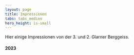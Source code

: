 ```yaml
---
layout: page
title: Impressionen
tabs: tabs_medien
hero_height: is-small
---
```


Hier einige Impressionen von der 3. und 2. Glarner Berggeiss.

#### 2023

<script src="https://cdn.jsdelivr.net/npm/publicalbum@latest/embed-ui.min.js" async></script>
<div class="pa-gallery-player-widget" style="width:100%; height:480px; display:none;"
  data-link="https://photos.app.goo.gl/GRqeaA9UGnkoQATUA"
  data-title="Glarner Berggeiss 2023"
  data-description="111 new items added to shared album"
  data-delay="4">
  <object data="https://lh3.googleusercontent.com/pw/AIL4fc_91ifjreME_mAtoI8u__j8qefq29XTAVR3O04jN6T2xtExOv_Mc6lXjVTkoFq9_2inA4AmBp29V1-aOWZsrwfoJvfugmcwDWL30HOWt8npg_MK4Q=w1920-h1080"></object>
  <object data="https://lh3.googleusercontent.com/pw/AIL4fc_Ic_Gc3hWE_QQe_qJ1ZDTp1BRNTi7M9A8hbrgmSnmRpC46zx3DDbjn31NACn66eJKkRyLWnoleFl0XpIW-MKJXBX_-7wwAWV4sIFsAV0BeAWn5Kw=w1920-h1080"></object>
  <object data="https://lh3.googleusercontent.com/pw/AIL4fc8aCvAP-kwYJ-cGUvrKtQABp9Rl8BUFYBdV6WT_kO-DhVjKOx6diXDddcr_BOrJqNP_9KSXUw2zVJGMB5oOC-mvkBto88eySiujhZ1rcfZ64jjRbw=w1920-h1080"></object>
  <object data="https://lh3.googleusercontent.com/pw/AIL4fc9AAj3ilvl5t4HFxYLnstgCduoYzPuQcRF0eyei5UmQUlMcd574kd7EAI54pZ38aAfMN70FGXc0ZcpZh0QPz11P6G5SJPsJ4dl4uJcAArjcZAiHmg=w1920-h1080"></object>
  <object data="https://lh3.googleusercontent.com/pw/AIL4fc90zbgis1gdxtR8zmJ1KiDMKyveNI1cHq7DMNga0BYRDpqAHtxkPVUXdKY2N6iJRU7J8DyaDskjr4-q-xqq_pdgDaff33fpo40yHRbx-I-EPsk5dQ=w1920-h1080"></object>
  <object data="https://lh3.googleusercontent.com/pw/AIL4fc_uxBj8vm4UpTwzdnKz4ib9W_VfZUur2ib7mu0FimPfDHpeY6i1-83UrBTEnEidxxqIrc_-LkkNaPKDLGZvXvhkydnPsozY7KAapLY5mwRU5BxA3w=w1920-h1080"></object>
  <object data="https://lh3.googleusercontent.com/pw/AIL4fc8lnK45H9b9wlkBu4dwPQ5LvlHvsyGx_i9q_5YO5ShqB2OruSwIzFw7L-PxhBy0q0OQBo7Bc5gm1HzQT8zMQHXKhpkxuDCnGh9RiyOeFE3oGhKLpQ=w1920-h1080"></object>
  <object data="https://lh3.googleusercontent.com/pw/AIL4fc-rypYmJgWKy_US-DdxGlEpC_GbI9mIGWoW_7PlboIxbC9qg4BzliWcLrstMIrxdapz7nWwmoFfLmz9fSXEhMkvkY8QIOv5iQ55RyqIMc0lp-otEA=w1920-h1080"></object>
  <object data="https://lh3.googleusercontent.com/pw/AIL4fc8BZ8wc8XJWG4ZoDcdv58n0PNr-v6HgOg7-l6xLfRtLzYBY64oCEGMhF2FerbguwEFWJ76H8x-J0hyDfTXSpjQDYmS4SUgVAw9uU6u4eOWpQyQEhA=w1920-h1080"></object>
  <object data="https://lh3.googleusercontent.com/pw/AIL4fc-8P6vcW5yekrEJug_6l5qlv4-HKo_Dazf0yJwuM_eGOceX9BGzziGEDT6FUIINJEE2OL0zUqmcS_4iADXdUVj7FvWANRlYYhhm5gVkj7Pw_XobDA=w1920-h1080"></object>
  <object data="https://lh3.googleusercontent.com/pw/AIL4fc8w3cRIK1r4feV3Cssyh9Skl8m5UyU5QXuA_XogkMkX7I7t4vHmzkUf_jzqDcECaRG5Q5Y0zQDLRPbd5fFiwTvyk6LWUAvavbzw8fRRN_nlCyqacQ=w1920-h1080"></object>
  <object data="https://lh3.googleusercontent.com/pw/AIL4fc8qtnkzNUrDk_tNeoX1PKlFw_4kPEc1MVbl1yzsIAwDK0pst54Gs7jnHUEllZLY2V3qQssb6bEZb228YAc5Q37bLxU7ZaeGCPs9pr1i5-76GJFSrQ=w1920-h1080"></object>
  <object data="https://lh3.googleusercontent.com/pw/AIL4fc9LEW_VxpTKLnub5sJUqhs9W6OKi1rhM7qJK0Cscuzg7LQnvngqCYHOd3ed-kDePVcCHLx3hfvTJoX84ErY0JITePOFwP1NhGrHHemH-2Pn4L898A=w1920-h1080"></object>
  <object data="https://lh3.googleusercontent.com/pw/AIL4fc_keCFNEDEz8VaSv7D4JBXK_HYe5WnjXhE4Wz6xrNtaHBhsxtsLSGyNipS6KwSdOjsuP51ly9dgWAiQ30dpv3-62LHaktXK4QQ49f9Yhg368p3cKQ=w1920-h1080"></object>
  <object data="https://lh3.googleusercontent.com/pw/AIL4fc-RXti9Rx5ClPq9ky7wcBT-F1oEN_B-dVFWsROQlPyUjMCA7DrPzQwfNL0_CB3ONievaLJVX4-VztHIww0zARFT2WnDIKqRS0OfBJQmO81NkCFxvw=w1920-h1080"></object>
  <object data="https://lh3.googleusercontent.com/pw/AIL4fc-iVcyTCHXdLKUS_niXDogbFhPJ0E_2kL9zT6Y7Zl3I_Y_3QdipGi7viCY1Xv8rW_Tea1rBeEJ7btbv8sTK-OYY4t0MKEpkPaeA3ii--0DJ0opm2g=w1920-h1080"></object>
  <object data="https://lh3.googleusercontent.com/pw/AIL4fc-Xrk4eaNV3Ym2qeafUkp2fIRLQPQnDxILmrkc6fpFX1HksHzgTmhohN5-b-YpOIuYsSfHXTK4qGrb50y8hLKt1f3YW-GJ0PD0mL16RUpf7GzBZYQ=w1920-h1080"></object>
  <object data="https://lh3.googleusercontent.com/pw/AIL4fc-XsTkRZT7N0A_yCZL1e5xzqKDnentfO7CuBN-Ana-wmKWjg7BRMOOyYXEJF6GGPWBAMhfUpDI6Z8fRfyC528JChoxBNVu0qFqOO-mROF5Cr3Wo_g=w1920-h1080"></object>
  <object data="https://lh3.googleusercontent.com/pw/AIL4fc-1bHZqfN-DCiB874Zugjq7xTitjp7dl21ZVpdzCILGALV-MHp4rk5D7HgoVCGB9ausj2YcnoBI2I21sWXLujQgr3cJPNpoQEK5dqkF3VSPrUZHfQ=w1920-h1080"></object>
  <object data="https://lh3.googleusercontent.com/pw/AIL4fc-yv3vQ7yIjZCxjm9BY2WjKEfGbl7ELVDB0h5DV9zc9JOXaY4XED65jmJT7BjJFnZDL00KS-Ko-mC7As1J-jbkWTFlFfi8x19Vy2F3hqlPY-_4ddA=w1920-h1080"></object>
  <object data="https://lh3.googleusercontent.com/pw/AIL4fc8H_MBgh4eXCvlq8JU85RUDdx5aSMJnDnBNZnTxaRVeHbbgMNP_tj32r3yHGg6c0r-EHLng-zx5c4bH7qq4k1n0l6g0zZrzBJvQXx-HchHWOHNpCA=w1920-h1080"></object>
  <object data="https://lh3.googleusercontent.com/pw/AIL4fc_-ppMPiBDjZf-w7CmIKjBLVDOxbZIKDPaRtHR3PfLECXd5S7XU7BPbE_lNvzscoy00MFlCoEe78YqcERu4Yqx-sKuO6yJPEU6MwoIekbxFrAqHBw=w1920-h1080"></object>
  <object data="https://lh3.googleusercontent.com/pw/AIL4fc9FIcRJnyxjWN4Dx1sTZVKA5ciJcFvre22W-E5AQQ0I8JOEJiLBhvgc4IHIn8mDF9gMd5vEMeS0tz4kYWiXymZa8OFwb0sfgaY-Lwv6HKdZLgAv2w=w1920-h1080"></object>
  <object data="https://lh3.googleusercontent.com/pw/AIL4fc_hUpWzU0yy59RCWyYIDHLtdyGVlMupFH9sap3x64zQQ6oxlMbgcfKYrTE3qLRuqIc58WCXQwYVvz9VIGokc34StAT6DjrjYSryF4aPcxwqDojijw=w1920-h1080"></object>
  <object data="https://lh3.googleusercontent.com/pw/AIL4fc9km3eBqmZ-61URtesO_vqIyeLe36HAe-6wIWOFZ5OLzTV8fWnauSN3mTvyzNiTabSWuID03ER29msqm1duBCyQsF8Onb-nhm8SB1QZy6n54AVcbg=w1920-h1080"></object>
  <object data="https://lh3.googleusercontent.com/pw/AIL4fc9GIEC4BibGtMQcSxO4FurdJ2_nbsd8F6dK-tIZvCZfRDrN5fboPRtihpUNFApHJvdrraPbAnG7siaOSb7sDRAxH6OJPbYSXOOKTdTHZ54sg51LeQ=w1920-h1080"></object>
  <object data="https://lh3.googleusercontent.com/pw/AIL4fc_4jFmTlka3f2mO-71ChikPGhYdMAiiQEZWQM52EQrh0Mds235v9dsHMCzKUqIu88LudEe_SNOa2bhpkhUITQOkkP2hpBHKAHnHziGwr70dfLBMLw=w1920-h1080"></object>
  <object data="https://lh3.googleusercontent.com/pw/AIL4fc9GJdTIyqCrquqIkXifFqs-E0VoIS1ebgJ_w8TEe_jwzUIrKRSqXyi4QhxQNKKmriU56iMh-otisvybS8Ac9GBxXf63zGe2kaunOMb54x-kfn-Bew=w1920-h1080"></object>
  <object data="https://lh3.googleusercontent.com/pw/AIL4fc-2S8bWpd7SA-eeq02kYtO5v5x2GTBtrf1niTDMmkAvlHh5LRBpT6hYI8a6Xbls5OmTrz28dBDMK9k77JUjwz7QKjuoGcjAOdewFfyiLi4OYiFdXA=w1920-h1080"></object>
  <object data="https://lh3.googleusercontent.com/pw/AIL4fc9YYfd_Lr7eMzdDFBHG_ZvrHiY9HU7vMeSP3F2wBkcUkGjFosb3nM3rEKYsf3nE_RJmdQXMK9f9Cq003O7a9NBvuvs2AcSiv0gLuLQ2KXmf9Pr1sA=w1920-h1080"></object>
  <object data="https://lh3.googleusercontent.com/pw/AIL4fc8_huVrmECyyjXzcYVevZNCyzm0oYfCYitSsIrcMKNvuxm9Z7EYiuj0vGla0Kd2JGczRtHeWtycQafD3_AUBwx87AwziHRQn4Q0FXUL_fMzhPHBBA=w1920-h1080"></object>
  <object data="https://lh3.googleusercontent.com/pw/AIL4fc-dfctXFg69f3lATIE3RoT2xxqE66jLo_CflY6Ua-o6mT4vGdlTUzOzDPbkWwhjfq-c9PG3mMc3PczMrdekI_BLGu-NMJL7juOMIr5sHfAbex0AVw=w1920-h1080"></object>
  <object data="https://lh3.googleusercontent.com/pw/AIL4fc-21J5nh-ghbH_9jqjVndH6OMhHZ6FnHzi2BCJFVtaRGArOKaftUbRoHJ_j2TJWIodMjK-8NqVxhDP0Ui8V76-W2j4evYzQPtC4iO9hkwUDD4778w=w1920-h1080"></object>
  <object data="https://lh3.googleusercontent.com/pw/AIL4fc8EehPIHQjBqnlkM6QSb4bek257dkLVVm-gjVeY7zzyFPXCb6CuIIxdnTUZwD8x6ccA3l0FecsKZaaUdsNQe1Gu-ymkyVVEDPznnk5okSpBKR-kHQ=w1920-h1080"></object>
  <object data="https://lh3.googleusercontent.com/pw/AIL4fc-cdVC-esE5opThD4o7gro-rnqzWyC1BlKYSdh5Fhr75wC2oz8AO7yHKI4hn30yO1ak5eaabW5jeZl9Y0kAUbY2-tpA9VgWpbvguJhMT6L2MkT4GQ=w1920-h1080"></object>
  <object data="https://lh3.googleusercontent.com/pw/AIL4fc_6kho0ZEWhjTdz3XhURPKHZ97kSESFa8kAbIIOqw3ysAflRc8uMBtG_2OAVyJFm8LPVkISXXXwA55TJ9si6zQj4_rvu-PFC4QsdB3GOc2cXvxpxw=w1920-h1080"></object>
  <object data="https://lh3.googleusercontent.com/pw/AIL4fc8YEr2kGvO0WAAWwhX51IZ7hQbvd5FKKLR2i7391-ld7-M1r8G0fi5d7mifRY2RbaLgtD5ijBmwN9WkQv61QMWKhmv4QW7-ySo6Y5NKnVkAWp9MPA=w1920-h1080"></object>
  <object data="https://lh3.googleusercontent.com/pw/AIL4fc9wqMuZxDFrMdsg7XUB9_Wbs2grJYV5-HkcWqPt3FZKdRyk79kyoAtZ57QY4_D1sZIX1X2R8SCtsk9Vl9aXjCaGyY0crcAU_dqRNwttKCVtte25uA=w1920-h1080"></object>
  <object data="https://lh3.googleusercontent.com/pw/AIL4fc_2RXmcCwlZjtIhkI3jCYn6bOaqXXJcUVVSkI8Iw5Qn_RbT6E-KQT2akNOLvPYQU1qOx_UetThwgsClQ4mseSUmwcYwyPwlXLkf2lMnqrwPEFOMZQ=w1920-h1080"></object>
  <object data="https://lh3.googleusercontent.com/pw/AIL4fc_ewHfjy2nfQYZbAl5Eh3GFbK2Kxkd6mBgeKoZpqvBUJZ0fIVBYbDwJ7te0ydQ_2FhSeIczFs6J3cPyD1c_gFEuA_KWC_E3t2SDk-sp8GLdw8wgoQ=w1920-h1080"></object>
  <object data="https://lh3.googleusercontent.com/pw/AIL4fc8EcmiSFfIj8p5UzoxZ17LvU8LyDKE2kVKgQBdoI4oUBE00nR9kPX36dB_zfPAWHQqHt6KokNLDBarYqRZKPUfiIYT7U-fDzyHGzuPB_jT-D52w5Q=w1920-h1080"></object>
  <object data="https://lh3.googleusercontent.com/pw/AIL4fc90aEFS1wHCEiSIEtL4PSC1DtvmmLY4yzrJfW1MvHSt9KdCtSqaTDKrblbiebl9wbpiHNtL6z9jiQr8a6-7AaXiZu_H2hLHIwgq4PKzic2pu2TYYA=w1920-h1080"></object>
  <object data="https://lh3.googleusercontent.com/pw/AIL4fc-8Pf30mKOn8jp1tDPU_Q8RZcrkeL_BcMzz5DhWVA1bvBssaADYNtK5BvYMq-NopUMhVOUQihz59_iF3QmdpDQf6e6oNoEbYPrbafPk2KLxyoo7YA=w1920-h1080"></object>
  <object data="https://lh3.googleusercontent.com/pw/AIL4fc_5D03s5yPqGTOxXtrhmmfxqAsqAqlkXqS8VDT8N1oQilUdvLTiUuATTRe2ZODiPdT4pcWUbm-JdHbA0c4gUDqp45tLxUJJz2QdLyCk1xva0pgCAw=w1920-h1080"></object>
  <object data="https://lh3.googleusercontent.com/pw/AIL4fc9iMGLn9mR6WSvqk18uV1wLlIyrK2NOWY3NqD5relYG_0emEJLj6t_wnN1O0qzzbaoVRf1zmdf5VPzEyEgtmUl2RV6Un0oOkbv1VfUBa2cto91D3w=w1920-h1080"></object>
  <object data="https://lh3.googleusercontent.com/pw/AIL4fc-tqZO0DJGT49UiIqpvDivCxLeRZXTOIXzAwnPz6TcpWnx08T0PG4SIJX5R_YNPhEGfRh-3QyVJFIKQNNtPwcusvJ0hwUcwhQ3Ui2NzTKo_89gAaA=w1920-h1080"></object>
  <object data="https://lh3.googleusercontent.com/pw/AIL4fc-udl1jv0uJM4cl44sVf4nVqPNfSA20Uf-8J_jjgqnYUufKhUd2o389HRVo3xGmrWn93DTvnaGKJexeH_hjjnZiHiL-4jJdMJU-ugC08mXf4zbFhg=w1920-h1080"></object>
  <object data="https://lh3.googleusercontent.com/pw/AIL4fc-V_Wh5MF_uToV67X5urDgp3PExN-0YBHbkKbPNMy3dpxMw8kA5THTMRbS2BMxZf8geXsQTTiQmogfvwbBZmnx0GFbniDj6GDQsoq-3v020BBroeQ=w1920-h1080"></object>
  <object data="https://lh3.googleusercontent.com/pw/AIL4fc_9u1TACGCylNzdWWQFrZWGAWlWGTHwt4r7jo4RCDjcdnJ2AgbttjlEF5fmmUq6PFF6g5WjtLGD5M7DKvdrOsbFyh3gwLJt5fIgThGjTS1JUq4TrA=w1920-h1080"></object>
  <object data="https://lh3.googleusercontent.com/pw/AIL4fc_jlRqYlYtXeJknoOf6DBmViNxHclJ1QPjsChBfHBZfbQl784a39B_36lUqS-YJLWPVcWomLIeRc-qh1Ldw2qejtMa4P-QWCGmBFbmRiMHat6luzQ=w1920-h1080"></object>
  <object data="https://lh3.googleusercontent.com/pw/AIL4fc9-W7agasAy9ahX2eynEZUFy12VSw_aO-HL_mMWehjJ8iZ0xs7B5cMcTghvOXvDhvShGv0vE-nVmQ9P8lTlJ4XQtTTbIQgLyolBHHXmgKSjwXFDuw=w1920-h1080"></object>
  <object data="https://lh3.googleusercontent.com/pw/AIL4fc-mJhb7IXgONlVANiEj6HTTZIuBfOufWyN8fEAttOHUJ1SHfNJCAsV67vpfl3-zVDCAAl9HXIMwstBIhsu4eVQvOPn-fnzuRcmJhL95YzkL-kD8xg=w1920-h1080"></object>
  <object data="https://lh3.googleusercontent.com/pw/AIL4fc8LCopPr3GZqNJ0nqGw2B3JtRui7PlD9HWESY4AwXyqYqrJDc6kvfFIMEszAok0-Mh9VubONWp4gNyZDcda40UC0X25AJh0YaK8cpi2-hX9ypuIbg=w1920-h1080"></object>
  <object data="https://lh3.googleusercontent.com/pw/AIL4fc-Nk60SuI5AigulTjO1w0BUC-PA2rALj4u2R8Wrij-bEtLBMuEnt_M4OdwnSXVIA-PM6la_d3EYf3vVw1L6sDiHGxo8YfxiVj9_2a6Mn50vRWsIeg=w1920-h1080"></object>
  <object data="https://lh3.googleusercontent.com/pw/AIL4fc9J3kJ-NsX7lIQypWcGTvcw6Vwr8DgShB42Xqup1ps8mSXz03_WnfxJKlVZd32k43r8CeKO-TIpglSyfZCCLdXb9CxszbHjBmUbDSsE--tS0ENiqA=w1920-h1080"></object>
  <object data="https://lh3.googleusercontent.com/pw/AIL4fc-h4t9XKm0iSxKzlbdFvBs5WyOYCEvFz0t_tYjJTYa4bahSCuBXrJajhUx1rNw6fhJgNhZnT0M59nP59tY7ew35kVoY8yKQP5G6GEN9p--GtVfDWQ=w1920-h1080"></object>
  <object data="https://lh3.googleusercontent.com/pw/AIL4fc9fu03VlqDL1EBL9KN2L6P-blI3YARM2vSX9F6VoBZW8Lf2K2pTAhABF8eCIC6YtVXAu6Jf7rIU7XEUyS87_N-Lu5CoG15q7MAZL5v5g3hgA5InAg=w1920-h1080"></object>
  <object data="https://lh3.googleusercontent.com/pw/AIL4fc_5Nhc5XTkDJz67Mug6Y3PDOI7jUyKM8ENEH9pVVF_J9byHbqX8JXcw4vN3l2J41mU1mlSM25Lnjaj08u3L8g_2at99jkBIj5sveMQR04vgnfi7gg=w1920-h1080"></object>
  <object data="https://lh3.googleusercontent.com/pw/AIL4fc_gFQK_sQ_S1YAle8zgnpoXhPZcaTBAu72s2pLALMKGBe1vsdiyYwAdFqCEEu8kiS6nKfV2os92wAVTY2k7EuYuHm62EDWeJ3ejf9ta48bS6z6gLA=w1920-h1080"></object>
  <object data="https://lh3.googleusercontent.com/pw/AIL4fc_7A_KKWqU1THaDAxOeYn_ewD2HmS2bbX3ioRDJTmQ1LDhVS-Toz_K5XEXhriZuuoETRPS-vt60-lLhK0ecfZOluy6uXdcFCeXku-QQKhmQRFyDAA=w1920-h1080"></object>
  <object data="https://lh3.googleusercontent.com/pw/AIL4fc9A94lV6rcmHmiaUx2Uv6T3j4KAgzN7Qu2ZFtAZ265zQuxeIJ4PMXMTErVyilI0QQs_u5GZtU8H2hj6vopKLSiPuiNWd9Ajlf4zXIe-ABCaIfD1lg=w1920-h1080"></object>
  <object data="https://lh3.googleusercontent.com/pw/AIL4fc-SGN537idecmDXOy8_tPU6hr5hTk2vt-ACxOjJ_yuave1rCyrYOiR581hFSas--9QcKINRQb1EnE4sZbMHDP290AuSTr8J4Jwup3j3VPBMRax0Jg=w1920-h1080"></object>
  <object data="https://lh3.googleusercontent.com/pw/AIL4fc8EBrWlKoICznwGBPErLEcRAH1lfqAC4b5a9BABE3h8PwkIkF1TnLTRJrM1NBigIAlgwqR9cF84Jeu5ZTSygddF7b2OSvS4e8L0GwD200keTEBNtQ=w1920-h1080"></object>
  <object data="https://lh3.googleusercontent.com/pw/AIL4fc-wmDW6k_n1-wc_wuJJQWfrr8ynAXT8Xb2YULvqj_d0-7iWmzRfhnwfL4IDM_q5wUFO7FxkGtCnj5shBH3lKgKadfVn5Z2Ofx-DMoupudgyfjzRoA=w1920-h1080"></object>
  <object data="https://lh3.googleusercontent.com/pw/AIL4fc8nRzT-RG7GI4fnwTFepMIbpcK9Yn-IBAxqE9QwQO42opAcJXBQTkgq4TvIloKMW3O8-x2C7_XDDohLem9AH7OpmI1gdVNJ2O9a4q3xti66xt9Hdw=w1920-h1080"></object>
  <object data="https://lh3.googleusercontent.com/pw/AIL4fc8aJvOboA2Qs808fXiTvMu-v6yWCWgom9wSynH-RRjHuCj1MQ_zCU--FdH-FOzkWGm4oPr98D2OClv6jGDi5s06z-hS5yxlP02FVgUUI9L-IZ_8Qg=w1920-h1080"></object>
  <object data="https://lh3.googleusercontent.com/pw/AIL4fc8323jXA9Un0QeicPGaHMbL3CShsOzIfBAoCS-dyHMr4Xf7NPlNEXnxDHP3GcJOShIOkWNBN6cedGX0CH5hmCmOx-xzlEjd3u4bod7DysNHHyjstg=w1920-h1080"></object>
  <object data="https://lh3.googleusercontent.com/pw/AIL4fc8LmVEAE8fI-Le9AKAR2H3gEQHHZBmVd8szLbKFs451oZcuFv-eU6CVNzZJ-DRh1p4lpJJfi4ekMBDfwJVPNfQdoPeAang_ALaqLPIwQULrs6k97w=w1920-h1080"></object>
  <object data="https://lh3.googleusercontent.com/pw/AIL4fc-oPjBzgHc6Vp_Y6nRfamfochMqRmDtTyvHb7jJPVBsAqqTCGaTMLUpnh7lL3m4sWZ9W5AuxqV4o6cVKfS1s4ZtikKSn0j18JDo5o2p_zHv6Qihxw=w1920-h1080"></object>
  <object data="https://lh3.googleusercontent.com/pw/AIL4fc9xTa3-T9LRtcKHrfZe6eY4JYqt7H_P5Yk56Ily2FTEEO6zSH0mZn6ajQP2L7878U-mvbL94Fca_sy2Mzf-H6unwP3hAWwJAnnaXeSr5h4SiLpHPQ=w1920-h1080"></object>
  <object data="https://lh3.googleusercontent.com/pw/AIL4fc9kRZuEgaA44m62F96LI7XiHs2QOVZ7lK-i4GwRZMKKYSFFFmyaXkCksJJlktGjDruGP-4WthSSbWSc5J23NLi4mtNpyIIUcR2cRuENulLo_6FwdQ=w1920-h1080"></object>
  <object data="https://lh3.googleusercontent.com/pw/AIL4fc-mc3LUhTQ--qll53OZVPoQPxzqNCe56YFDW8sJPumyfBt-jpU6nWDW5axz7bps8VFmHtKmCYEdMI-GkDmfLkmRRWj8UkSgaOhlJuJE5X5-l4Vwmg=w1920-h1080"></object>
  <object data="https://lh3.googleusercontent.com/pw/AIL4fc9TRtrZ9waHT8_hMFcxwCVFBIvBeYOW8D4LogcUNQrOgA7GGO5_884u4yqYjWQSK9u_-olKp1C0PAuJDZUNsM1aXalePlVmiuCqZJgNzf6YBPFEgA=w1920-h1080"></object>
  <object data="https://lh3.googleusercontent.com/pw/AIL4fc9xp6ynWcR4n5a7FnYKUjRphcQNP8Mn3GgDXUkpAw7g-Pgp5EVD56-aaAQM-SalmoEOcZ6_kvxxrcHEX8iL5vT1snpHTPrlxZevrExYRsQq_iGOQA=w1920-h1080"></object>
  <object data="https://lh3.googleusercontent.com/pw/AIL4fc-4zRkK_BKm8drY66aDa9603tMk0ZRRRgvQ0GwXE4crBuxq4gz9pByWWZfhDS0oOQk70yY4zAyuF0oj1Tyh_rbRCZzFzTcK-71Xeh24Au7itSiIAQ=w1920-h1080"></object>
  <object data="https://lh3.googleusercontent.com/pw/AIL4fc8lF5d2KIPLWXQzJNQjC8P2H0HlJQwMzla3kn-6fIbRLWAdN2FbtFWhgqAWyogMEaPNG3CI2IFruG_6G-e8CFuAZU-6NlCftyN-0lI2Ur4ttRW7YA=w1920-h1080"></object>
  <object data="https://lh3.googleusercontent.com/pw/AIL4fc9dgHu8cd0ki8KaZQa42TWO0t8Uo8AnUPtsilegroBwzsCLe71ucIBGnmqeAso90I1tITqQmUCWFZDDz1NlCraWPdiW-9pDdHT2XkGrh9h6H8cpYg=w1920-h1080"></object>
  <object data="https://lh3.googleusercontent.com/pw/AIL4fc8Caqb7lkz6m-Urzul-szRoIy56M0fPhYXKXsbJskFHbrf2EUQ8DUvutBFwkKJHN8DtJtA-hcTgq1XFjwFTbr-jBGakTdNl6kHCyf0FQWTB-XUOfw=w1920-h1080"></object>
  <object data="https://lh3.googleusercontent.com/pw/AIL4fc9SyPw2MSoWAGdR46T74oOk5Gp1aFmW9TJYrHUdu7JlOd4MEovNbgyAddtxCqP-PoCmyf_Mpkc_DKu42cdG2f88YUthQgVs0Sl0rLBx3Lz-7Y3MVQ=w1920-h1080"></object>
  <object data="https://lh3.googleusercontent.com/pw/AIL4fc9ogmPdRl-GBFNqeig8Pua5n10uC78ZKV0BY7dUC5_l_gvd-jKNAkBkNyVzUksYe-aZIleSCVruZqpxs1vvRfbR_BkiW1GZtLfglFd6qUN-iryRYQ=w1920-h1080"></object>
  <object data="https://lh3.googleusercontent.com/pw/AIL4fc8-iYxHvonIZIagN-EOEqKMAvqx5rALaA2k2ZL50b2lZJg_guCDHGg6z8YpswjJuNYNF76byZXGun9m5b1X0HE_QPQ_1tBu7rd-thGnRzT55LFLCA=w1920-h1080"></object>
  <object data="https://lh3.googleusercontent.com/pw/AIL4fc_rG87gV-B4MvzzpgAQsHrrMUbSFfRWwZoaTao220Volw8_cL9bXVcC8x1iL8zjitPaTqgpnKObwE0rMue-gtlaX7DUocWoyEbjHXOxoMTXaH574Q=w1920-h1080"></object>
  <object data="https://lh3.googleusercontent.com/pw/AIL4fc_FEdp301V0UMriM279-YiupbE5fC-kz7QvOcbQLMZZ2q4KY6FD-2l7g4u84j3ENvPeuisP-6uSNQ-odAbpgE0zji4MKYrTgP8KBO3tK19WgfnQ4g=w1920-h1080"></object>
  <object data="https://lh3.googleusercontent.com/pw/AIL4fc80F34YoWV1JnNgNg6wJoK2aqEG6cQ0d4AAescL23fyZRgvj3tNPX1AFPYAuMDLFYAU9O-tunpFdRamzJl7cnzlurgXXxvrPGc_aJMemi9X-loofQ=w1920-h1080"></object>
  <object data="https://lh3.googleusercontent.com/pw/AIL4fc8FWV9BPL0M1JupGEa9Wfm7NbmDkH8-z25INS4oBZTx4dD5JUPxvYaqgTKQvrb5e2hJsZK0iP24rTqO_uCQTd1GxvFf4h-Bj542VQgvFfN8Pv8IsQ=w1920-h1080"></object>
  <object data="https://lh3.googleusercontent.com/pw/AIL4fc_zkdgB6yfetNncX9nc3ZQFpGBnoLiCjnOi58h8eF_OOMlc23r3iGoT2o9QMKU5TOPKrq5-AgHq3eM1lMEusiGLrwxWIj44D1sCtotHCzAUD-Vsrg=w1920-h1080"></object>
  <object data="https://lh3.googleusercontent.com/pw/AIL4fc8jNflZmAzisL73E-EcFa_FNEaRAE-hxz1Se4plO5Qu_CfGlfqeNFL3uBmMd4i9o_TbUIuo1lVyaCuhnyoqF4YHzNdkdytoBv7rdQvZOnduZ_VqKw=w1920-h1080"></object>
  <object data="https://lh3.googleusercontent.com/pw/AIL4fc-D_gti1uC25diwZCMKqUgswpyqcCJZVlajF_WDn9SkQ-6A7aU10IlG9LLO6tK4URaXFA6lqpdJH2KJ1eQBkirPSotiOsvO9dym52zIfRJaQQcLLw=w1920-h1080"></object>
  <object data="https://lh3.googleusercontent.com/pw/AIL4fc8zQeh-ciGkG-BDXdvPruJObYwo3YgIke0PzW2Ucs6vz6o112F8fWwBps65vmfWmfoOb6MQj2ghgNMvQqu-lLepY8WRXhl_SfQ5kWoBv8JC9FKQ5w=w1920-h1080"></object>
  <object data="https://lh3.googleusercontent.com/pw/AIL4fc_TAZ27XW_OTwzoYoAO3e80udbrVw0BM8KBXe3jN15__BFOh6-3W-ikthR6otaxlkgBGsWLVmHnFNcjFoHXlvhQaxqcrEdCi6VuIHwWM4e6pRQfoQ=w1920-h1080"></object>
  <object data="https://lh3.googleusercontent.com/pw/AIL4fc95BzG-AyMwnQsUdm_ljJktuUM8lfDOb9dmcRawfItlW3VMJ3blTnOJD36654irgijLPICi33Dh7bIosD24Y1qTjU_nFXyd7-0oKwpIQW-Q6t1ipA=w1920-h1080"></object>
  <object data="https://lh3.googleusercontent.com/pw/AIL4fc-AZs97yUdqNlRyXsH2z9-aU-F21PqLm0B16VV8nkSlEbS3l7iKwoAhZW_WX4n_0wrsQGjEGiZKWJ16Ixy7x5GCOvcuPIJWlH3X402ks30M6DFpXA=w1920-h1080"></object>
  <object data="https://lh3.googleusercontent.com/pw/AIL4fc8WyCaHJkccnBCs_OlNmbHw8bs1X7iIDRYOXsGql8JOfCy6jofo8vQ5Jg1Rlt0t_xsKSKAI08bNm2YbV6uNuT6hJlxeZJlTOc-3bPm73JwdFO3X-g=w1920-h1080"></object>
  <object data="https://lh3.googleusercontent.com/pw/AIL4fc8qq9kO6FQI1ytVvhkYpv7QGLow8Xwq1bqf1hl9-jpyTJBNvcUJcqyBY89BR-adtR9icpnTn_wG_s0X3KSFPm_9CFwNLYHIfBIrmnHM2VbSnbAvSA=w1920-h1080"></object>
  <object data="https://lh3.googleusercontent.com/pw/AIL4fc8SeGkutah1-Tz7Yk8N07KM5Gz5WBofpOnbcdWLRJBSvXAOrW8_5kBP9nq_hdEVIwf1a7zhdwRTtVdXGtqaR0LQv8d3fnptLN0zGSQRN2F-RbZslA=w1920-h1080"></object>
  <object data="https://lh3.googleusercontent.com/pw/AIL4fc8WZ8gQn8BCzb9mMNc0aO8OjF9LrLszcAiM3UeoOo3Jv019Dzw3xBiqRV58pQlE7DcgLvBo2OKTUPXXrDcBNpA8NCbZCA-oR6OkkC8lX7rBvVhYCQ=w1920-h1080"></object>
  <object data="https://lh3.googleusercontent.com/pw/AIL4fc9hov5N6aygQvhyYNAH7XtEbhBu5EgGFtJ4KGpOBAimitcuSeurifx5Q0FwkqZmNJemqLN4nwIdDxMeQ2PsVEWcUVkNd02jDjddUfmeYUZ8V2kJSQ=w1920-h1080"></object>
  <object data="https://lh3.googleusercontent.com/pw/AIL4fc8BL3QqDYupYnv93VghlPnK-VRS1NO0YoyhP_gx5VVYTMh0K5Jp6qWRgm4SZ9kjvIqvBdywzETSer0MkERHOl7iu_07AotM2lVSuw2HDDrn8GAi0A=w1920-h1080"></object>
  <object data="https://lh3.googleusercontent.com/pw/AIL4fc8OATn_2x7Pwv_A3qpKSz6b6RMbc-r2YFKd70VHm8q2ZDpXyTokc5CnokWJsBToNQjJbI2V5RL7eK_va_LXTb1JbzjmsT4V4k7dfA98naEk78tBqQ=w1920-h1080"></object>
  <object data="https://lh3.googleusercontent.com/pw/AIL4fc9Hlwo2hirQfz9h56cB2S6PttvY900f9gWnfXziVC6u14Kw5P6e6tIr5L9IcZ7FnmLpMZIsCeYcblKt8t3fMLEV_3RUNvRKUslt2j4uJiwwhm33GA=w1920-h1080"></object>
  <object data="https://lh3.googleusercontent.com/pw/AIL4fc-wC5hH_Np9X0D_t3QZsLgnd5p6VvLo3e_xd4E7Csr5AH3TLBVYF_eixlCQ1zxqFEr8_R044fKKig5L0ROQQyYiau5Jwz-xx0tnfqMou_jE3uNwZA=w1920-h1080"></object>
  <object data="https://lh3.googleusercontent.com/pw/AIL4fc-4jyS-19701z5AHzz32KILlOW5Vd25LVkqUP_9mNOQWctol-yhHsatLFoCk2B9PcAKrWSaFoPgYpo2-WFIWgnr33MXdfZCAZo57OxhrLQ8WDenGQ=w1920-h1080"></object>
  <object data="https://lh3.googleusercontent.com/pw/AIL4fc_GZ7_9KVRWNPc9NzU64ns1A8mzIHKuPTg1X4ozI-var6st1mZGDf2FQHCg-CFPdT2ktkzkCrVgsrpUS_irPQhoNR_VIzUBmj_wWh2hXM5JU0oKeg=w1920-h1080"></object>
  <object data="https://lh3.googleusercontent.com/pw/AIL4fc8fZtNTs3J-n_sSCDgTAlOYdbiJjNNergySbdRKta4Ru1lgoihlsRABCUXhApmo6mLQx5q1fI6CBvGCX05utzLZ_jn_xx0Qm0iZ0AXOSZvBIM2NCA=w1920-h1080"></object>
  <object data="https://lh3.googleusercontent.com/pw/AIL4fc-jesJXo0DLLwWbb8u1EPuMn4ZBmgiFB2tz1cNCpRBSwFTBZ1RWMBax9PBLNLoFVJ1eGA4V-xhV38Pu7CqMWZg-pMxWmlhq2BmTn1YLi_MUOPLIWw=w1920-h1080"></object>
  <object data="https://lh3.googleusercontent.com/pw/AIL4fc_zIZ2k_nlXAzDu0FvHr29EELFXsta2DEWYC8tnFsPHH0hyA_Xfv4XaUDeTdItqBFnytshCHM1bq00FmfgyPVZNzxMM5JujPuINRIT3VR8F_0jlww=w1920-h1080"></object>
  <object data="https://lh3.googleusercontent.com/pw/AIL4fc8KL45St2pu29ylgDXIzRjVC5VvpzBLWA5TOEv6_jSpkFbH7Pf2Icd2iSzpwIdvGrlZgXWrl5CKa_PNONi3UhdK0VV_lCfEmTqWHA8vLxSkm8UTpw=w1920-h1080"></object>
  <object data="https://lh3.googleusercontent.com/pw/AIL4fc8QwQafQ7T2PZA4zk-VA_RRbAqWN2iuik6zaSP32lrQknViswZEiJ-PSigJ9ZbsalmSOjoaDo5VLPvcUzy6_bzPP2PNZeyqGF16ppGBRY_05e3A2A=w1920-h1080"></object>
  <object data="https://lh3.googleusercontent.com/pw/AIL4fc-7HN_JgHXr9NQp_8BKWNeh3FWX4CXoJIdz3dtppmtsyOP73QVe6sAW--IRqGWsMeZ1STrzsTTDIKQFPJMDN0X4SBqadWJkCWrmXctY51yJHAgw1g=w1920-h1080"></object>
  <object data="https://lh3.googleusercontent.com/pw/AIL4fc-4w_E1Ox6DD50pVF5Zz_KD-7DypmDO-0TDKpgG8VBMeJu7tvqVbRwnbpi17KxEuC_pKS3Dl85EkEvTeDWRQ6U5ufR2gDTtlR4gYEqkQJhUQo2vag=w1920-h1080"></object>
  <object data="https://lh3.googleusercontent.com/pw/AIL4fc9aIHVB3MoqqJwDXP-xzq7CneM7uAS3f14S9SuKqSiJKatIayqKmODDcNQj0hb2CyQAXxlbwkNbJQI83iI78-J0eShJIHG70vj77HfSaP0zOTyagg=w1920-h1080"></object>
</div>


